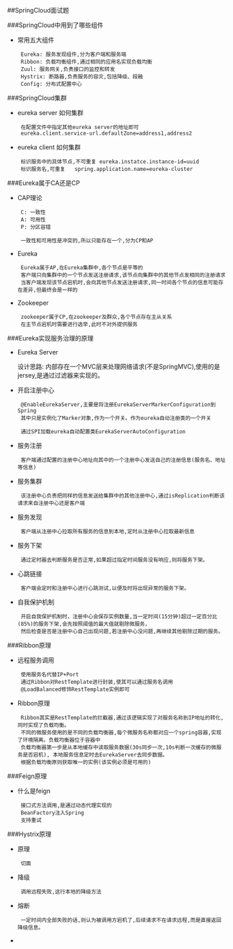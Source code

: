 ##SpringCloud面试题

###SpringCloud中用到了哪些组件

 * 常用五大组件
        
        Eureka: 服务发现组件,分为客户端和服务端
        Ribbon: 负载均衡组件,通过相同的应用名实现负载均衡
        Zuul: 服务网关,负责接口的监控和转发
        Hystrix: 断路器,负责服务的容灾,包括降级、段融
        Config: 分布式配置中心
        
###SpringCloud集群

 * eureka server 如何集群
        
        在配置文件中指定其他eureka server的地址即可
        eureka.client.service-url.defaultZone=address1,address2
        
 * eureka client 如何集群
 
        标识服务中的具体节点,不可重复 eureka.instatce.instance-id=uuid
        标识服务名,可重复   spring.application.name=eureka-cluster

###Eureka属于CA还是CP

 * CAP理论
        
        C: 一致性
        A: 可用性
        P: 分区容错
        
        一致性和可用性是冲突的,所以只能存在一个,分为CP和AP
 * Eureka
    
        Eureka属于AP,在Eureka集群中,各个节点是平等的
        客户端只向集群中的一个节点发送注册请求,该节点向集群中的其他节点发相同的注册请求
        当客户端发现该节点宕机时,会向其他节点发送注册请求,同一时间各个节点的信息可能存在差异,但最终会是一样的
 * Zookeeper
        
        zookeeper属于CP,在zookeeper及群众,各个节点存在主从关系
        在主节点宕机时需要进行选举,此时不对外提供服务
 

###Eureka实现服务治理的原理

 * Eureka  Server
 
     设计思路:
     内部存在一个MVC层来处理网络请求(不是SpringMVC),使用的是jersey,是通过过滤器来实现的。
     
     
     
 * 开启注册中心
        
        @EnableEurekaServer,主要是将注册EurekaServerMarkerConfiguration到Spring
        其中只是实例化了Marker对象,作为一个开关。作为eureka自动注册类的一个开关
         
        通过SPI加载eureka自动配置类EurekaServerAutoConfiguration
         
 * 服务注册
        
        客户端通过配置的注册中心地址向其中的一个注册中心发送自己的注册信息(服务名、地址等信息)
        
 * 服务集群
        
        该注册中心负责把同样的信息发送给集群中的其他注册中心,通过isReplication判断该请求来自注册中心还是客户端
        
 * 服务发现
        
        客户端从注册中心拉取所有服务的信息到本地,定时从注册中心拉取最新信息
        
 * 服务下架
        
        通过定时器去判断服务是否正常,如果超过指定时间服务没有响应,则将服务下架。
        
 * 心跳链接
        
        客户端会定时和注册中心进行心跳测试,以便及时将出现异常的服务下架。
        
 * 自我保护机制
        
        开启自我保护机制时，注册中心会保存实例数量,当一定时间(15分钟)超过一定百分比(85%)的服务下架,会先按照阈值的最大值就剔除微服务，
        然后检查是否是注册中心自己出现问题,若注册中心没问题,再继续其他剔除过期的服务。
        
###Ribbon原理

 * 远程服务调用
        
        使用服务名代替IP+Port
        通过Ribbon对RestTemplate进行封装,使其可以通过服务名调用
        @LoadBalanced修饰RestTemplate实例即可
        
 * Ribbon原理
        
        Ribbon其实是RestTemplate的拦截器,通过该逻辑实现了对服务名称到IP地址的转化,同时实现了负载均衡。
        不同的微服务使用的是不同的负载均衡器,每个微服务名称都对应一个spring容器,实现了环境隔离。负载均衡器位于容器中   
        负载均衡器第一步是从本地缓存中读取服务数据(30s同步一次,10s判断一次缓存的微服务是否宕机), 本地服务信息定时去EurekaServer去同步数据。
        根据负载均衡原则获取唯一的实例(该实例必须是可用的)

###Feign原理
 * 什么是feign
        
        接口式方法调用,是通过动态代理实现的
        BeanFactory注入Spring
        支持重试
###Hystrix原理
 
 * 原理
        
        切面
 
 * 降级
        
        调用远程失败,这行本地的降级方法
 * 熔断
        
        一定时间内全部失败的话,则认为被调用方宕机了,后续请求不在请求远程,而是直接返回降级信息。
        
 * 